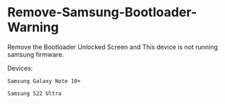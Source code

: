 # Remove-Samsung-Bootloader-Warning
Remove the Bootloader Unlocked Screen and This device is not running samsung firmware.

Devices:


``` Samsung Galaxy Note 10+ ``` 

``` Samsung S22 Ultra ```
